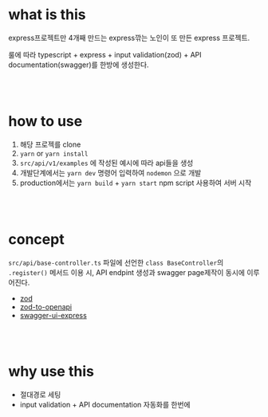# what is this

express프로젝트만 4개째 만드는 express깎는 노인이 또 만든 express 프로젝트.

룰에 따라 typescript + express + input validation(zod) + API documentation(swagger)를 한방에 생성한다.

<br>
<br>

# how to use

1. 해당 프로젝를 clone
1. `yarn` or `yarn install`
1. `src/api/v1/examples` 에 작성된 예시에 따라 api들을 생성
1. 개발단계에서는 `yarn dev` 명령어 입력하여 `nodemon` 으로 개발
1. production에서는 `yarn build` + `yarn start` npm script 사용하여 서버 시작

<br>
<br>

# concept

`src/api/base-controller.ts` 파일에 선언한 `class BaseController`의 `.register()` 메서드 이용 시, API endpint 생성과 swagger page제작이 동시에 이루어진다.

- [zod](https://www.npmjs.com/package/zod)
- [zod-to-openapi](https://www.npmjs.com/package/@asteasolutions/zod-to-openapi)
- [swagger-ui-express](https://www.npmjs.com/package/swagger-ui-express)

<br>
<br>

# why use this

- 절대경로 세팅
- input validation + API documentation 자동화를 한번에
